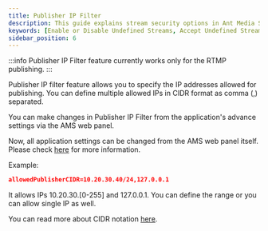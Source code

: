```yaml
---
title: Publisher IP Filter
description: This guide explains stream security options in Ant Media Server, and how you can Enable Disable, or Accept Undefined Streams.
keywords: [Enable or Disable Undefined Streams, Accept Undefined Streams, One Time Token Control, Stream security, Ant Media Server Documentation, Ant Media Server Tutorials]
sidebar_position: 6
---
```


:::info
Publisher IP Filter feature currently works only for the RTMP publishing.
:::

Publisher IP filter feature allows you to specify the IP addresses allowed for publishing. You can define multiple allowed IPs in CIDR format as comma (,) separated.

You can make changes in Publisher IP Filter from the application's advance settings via the AMS web panel.

Now, all application settings can be changed from the AMS web panel itself. Please check [here](https://antmedia.io/docs/guides/configuration-and-testing/ams-application-configuration/#management-panel-settings) for more information.

Example: 

```json
allowedPublisherCIDR=10.20.30.40/24,127.0.0.1
``` 

It allows IPs 10.20.30.\[0-255\] and 127.0.0.1. You can define the range or you can allow single IP as well.

You can read more about CIDR notation [here](https://whatismyipaddress.com/cidr/).
